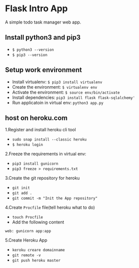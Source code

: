 # Flask Intro App
  A simple todo task manager web app.

## Install python3 and pip3

- `$ python3 --version`
- `$ pip3 --version`

## Setup work environment

- Install virtualenv: `$ pip3 install virtualenv`
- Create the environment: `$ virtualenv env`
- Activate the environment: `$ source env/bin/activate`
- Install dependencies: `pip3 install flask flask-sqlalchemy'`
- Run applicatoin in virtual env: `python3 app.py`

## host on heroku.com
1.Register and install heroku cli tool
- `sudo snap install --classic heroku`
- `$ heroku login`

2.Freeze the requirements in virtual env:
- `pip3 install gunicorn`
- `pip3 freeze > requirements.txt`

3.Create the git repository for heroku
- `git init`
- `git add .`
- `git commit -m "Init the App repository"`

4.Create `Procfile` file(tell heroku what to do) 
- `touch Procfile`
- Add the following content
```
web: gunicorn app:app
```

5.Create Heroku App 
- `keroku creare domainname`
- `git remote -v`
- `git push heroku master`

